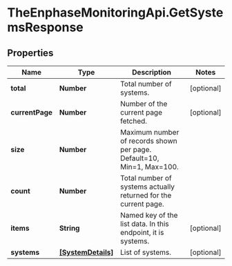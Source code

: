 # TheEnphaseMonitoringApi.GetSystemsResponse

## Properties

Name | Type | Description | Notes
------------ | ------------- | ------------- | -------------
**total** | **Number** | Total number of systems. | [optional] 
**currentPage** | **Number** | Number of the current page fetched. | [optional] 
**size** | **Number** | Maximum number of records shown per page. Default&#x3D;10, Min&#x3D;1, Max&#x3D;100. | 
**count** | **Number** | Total number of systems actually returned for the current page. | 
**items** | **String** | Named key of the list data. In this endpoint, it is systems. | [optional] 
**systems** | [**[SystemDetails]**](SystemDetails.md) | List of systems. | [optional] 


